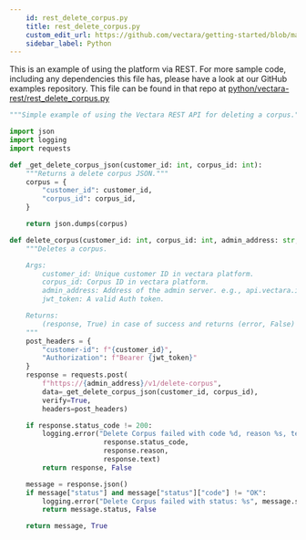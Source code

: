 ```yaml
---
    id: rest_delete_corpus.py
    title: rest_delete_corpus.py
    custom_edit_url: https://github.com/vectara/getting-started/blob/main/language-examples/python/vectara-rest/rest_delete_corpus.py
    sidebar_label: Python
---
```


This is an example of using the platform via REST.  For more sample code, including any dependencies this file has, please have a look at our GitHub examples repository.  This file can be found in that repo at <a href="https://github.com/vectara/getting-started/tree/main/language-examples/python/vectara-rest/rest_delete_corpus.py">python/vectara-rest/rest_delete_corpus.py</a>

```py title="python/vectara-rest/rest_delete_corpus.py"
"""Simple example of using the Vectara REST API for deleting a corpus."""

import json
import logging
import requests

def _get_delete_corpus_json(customer_id: int, corpus_id: int):
    """Returns a delete corpus JSON."""
    corpus = {
        "customer_id": customer_id,
        "corpus_id": corpus_id,
    }

    return json.dumps(corpus)

def delete_corpus(customer_id: int, corpus_id: int, admin_address: str, jwt_token: str):
    """Deletes a corpus.

    Args:
        customer_id: Unique customer ID in vectara platform.
        corpus_id: Corpus ID in vectara platform.
        admin_address: Address of the admin server. e.g., api.vectara.io
        jwt_token: A valid Auth token.

    Returns:
        (response, True) in case of success and returns (error, False) in case of failure.
    """
    post_headers = {
        "customer-id": f"{customer_id}",
        "Authorization": f"Bearer {jwt_token}"
    }
    response = requests.post(
        f"https://{admin_address}/v1/delete-corpus",
        data=_get_delete_corpus_json(customer_id, corpus_id),
        verify=True,
        headers=post_headers)

    if response.status_code != 200:
        logging.error("Delete Corpus failed with code %d, reason %s, text %s",
                       response.status_code,
                       response.reason,
                       response.text)
        return response, False

    message = response.json()
    if message["status"] and message["status"]["code"] != "OK":
        logging.error("Delete Corpus failed with status: %s", message.status)
        return message.status, False

    return message, True

```
